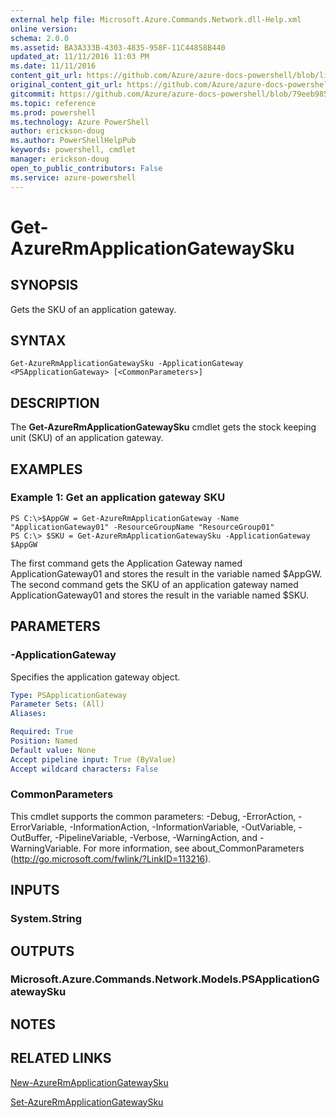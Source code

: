 ```yaml
---
external help file: Microsoft.Azure.Commands.Network.dll-Help.xml
online version: 
schema: 2.0.0
ms.assetid: BA3A333B-4303-4835-958F-11C44858B440
updated_at: 11/11/2016 11:03 PM
ms.date: 11/11/2016
content_git_url: https://github.com/Azure/azure-docs-powershell/blob/live/azureps-cmdlets-docs/ResourceManager/AzureRM.Network/v3.0.0/Get-AzureRmApplicationGatewaySku.md
original_content_git_url: https://github.com/Azure/azure-docs-powershell/blob/live/azureps-cmdlets-docs/ResourceManager/AzureRM.Network/v3.0.0/Get-AzureRmApplicationGatewaySku.md
gitcommit: https://github.com/Azure/azure-docs-powershell/blob/79eeb985ea480979357fb4695832a0c3d29a48bf/azureps-cmdlets-docs/ResourceManager/AzureRM.Network/v3.0.0/Get-AzureRmApplicationGatewaySku.md
ms.topic: reference
ms.prod: powershell
ms.technology: Azure PowerShell
author: erickson-doug
ms.author: PowerShellHelpPub
keywords: powershell, cmdlet
manager: erickson-doug
open_to_public_contributors: False
ms.service: azure-powershell
---
```


# Get-AzureRmApplicationGatewaySku

## SYNOPSIS
Gets the SKU of an application gateway.

## SYNTAX

```
Get-AzureRmApplicationGatewaySku -ApplicationGateway <PSApplicationGateway> [<CommonParameters>]
```

## DESCRIPTION
The **Get-AzureRmApplicationGatewaySku** cmdlet gets the stock keeping unit (SKU) of an application gateway.

## EXAMPLES

### Example 1: Get an application gateway SKU
```
PS C:\>$AppGW = Get-AzureRmApplicationGateway -Name "ApplicationGateway01" -ResourceGroupName "ResourceGroup01"
PS C:\> $SKU = Get-AzureRmApplicationGatewaySku -ApplicationGateway $AppGW
```

The first command gets the Application Gateway named ApplicationGateway01 and stores the result in the variable named $AppGW.
The second command gets the SKU of an application gateway named ApplicationGateway01 and stores the result in the variable named $SKU.

## PARAMETERS

### -ApplicationGateway
Specifies the application gateway object.

```yaml
Type: PSApplicationGateway
Parameter Sets: (All)
Aliases: 

Required: True
Position: Named
Default value: None
Accept pipeline input: True (ByValue)
Accept wildcard characters: False
```

### CommonParameters
This cmdlet supports the common parameters: -Debug, -ErrorAction, -ErrorVariable, -InformationAction, -InformationVariable, -OutVariable, -OutBuffer, -PipelineVariable, -Verbose, -WarningAction, and -WarningVariable. For more information, see about_CommonParameters (http://go.microsoft.com/fwlink/?LinkID=113216).

## INPUTS

### System.String

## OUTPUTS

### Microsoft.Azure.Commands.Network.Models.PSApplicationGatewaySku

## NOTES

## RELATED LINKS

[New-AzureRmApplicationGatewaySku](xref:ResourceManager/AzureRM.Network/v3.0.0/New-AzureRmApplicationGatewaySku.md)

[Set-AzureRmApplicationGatewaySku](xref:ResourceManager/AzureRM.Network/v3.0.0/Set-AzureRmApplicationGatewaySku.md)


